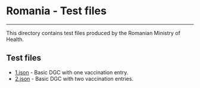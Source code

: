 # Romania - Test files

---

This directory contains test files produced by the Romanian Ministry of Health.

## Test files

- [1.json](2DCode/raw/1.json) - Basic DGC with one vaccination entry. 
- [2.json](2DCode/raw/2.json) - Basic DGC with two vaccination entries. 